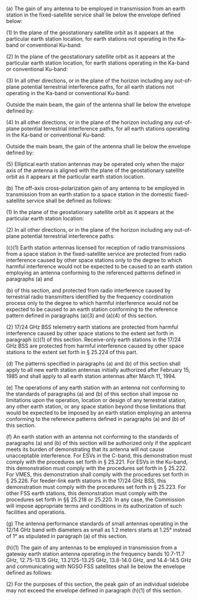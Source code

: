 (a) The gain of any antenna to be employed in transmission from an earth station in the fixed-satellite service shall lie below the envelope defined below:

(1) In the plane of the geostationary satellite orbit as it appears at the particular earth station location, for earth stations not operating in the Ka-band or conventional Ku-band:

(2) In the plane of the geostationary satellite orbit as it appears at the particular earth station location, for earth stations operating in the Ka-band or conventional Ku-band:

(3) In all other directions, or in the plane of the horizon including any out-of-plane potential terrestrial interference paths, for all earth stations not operating in the Ka-band or conventional Ku-band:

Outside the main beam, the gain of the antenna shall lie below the envelope defined by:

(4) In all other directions, or in the plane of the horizon including any out-of-plane potential terrestrial interference paths, for all earth stations operating in the Ka-band or conventional Ku-band:

Outside the main beam, the gain of the antenna shall lie below the envelope defined by:

(5) Elliptical earth station antennas may be operated only when the major axis of the antenna is aligned with the plane of the geostationary satellite orbit as it appears at the particular earth station location.

(b) The off-axis cross-polarization gain of any antenna to be employed in transmission from an earth station to a space station in the domestic fixed-satellite service shall be defined as follows:

(1) In the plane of the geostationary satellite orbit as it appears at the particular earth station location:

(2) In all other directions, or in the plane of the horizon including any out-of-plane potential terrestrial interference paths:

(c)(1) Earth station antennas licensed for reception of radio transmissions from a space station in the fixed-satellite service are protected from radio interference caused by other space stations only to the degree to which harmful interference would not be expected to be caused to an earth station employing an antenna conforming to the referenced patterns defined in paragraphs (a) and

(b) of this section, and protected from radio interference caused by terrestrial radio transmitters identified by the frequency coordination process only to the degree to which harmful interference would not be expected to be caused to an earth station conforming to the reference pattern defined in paragraphs (a)(3) and (a)(4) of this section.
              

(2) 17/24 GHz BSS telemetry earth stations are protected from harmful interference caused by other space stations to the extent set forth in paragraph (c)(1) of this section. Receive-only earth stations in the 17/24 GHz BSS are protected from harmful interference caused by other space stations to the extent set forth in § 25.224 of this part.

(d) The patterns specified in paragraphs (a) and (b) of this section shall apply to all new earth station antennas initially authorized after February 15, 1985 and shall apply to all earth station antennas after March 11, 1994.

(e) The operations of any earth station with an antenna not conforming to the standards of paragraphs (a) and (b) of this section shall impose no limitations upon the operation, location or design of any terrestrial station, any other earth station, or any space station beyond those limitations that would be expected to be imposed by an earth station employing an antenna conforming to the reference patterns defined in paragraphs (a) and (b) of this section.

(f) An earth station with an antenna not conforming to the standards of paragraphs (a) and (b) of this section will be authorized only if the applicant meets its burden of demonstrating that its antenna will not cause unacceptable interference. For ESVs in the C-band, this demonstration must comply with the procedures set forth in § 25.221. For ESVs in the Ku-band, this demonstration must comply with the procedures set forth in § 25.222. For VMES, this demonstration shall comply with the procedures set forth in § 25.226. For feeder-link earth stations in the 17/24 GHz BSS, this demonstration must comply with the procedures set forth in § 25.223. For other FSS earth stations, this demonstration must comply with the procedures set forth in §§ 25.218 or 25.220. In any case, the Commission will impose appropriate terms and conditions in its authorization of such facilities and operations.

(g) The antenna performance standards of small antennas operating in the 12/14 GHz band with diameters as small as 1.2 meters starts at 1.25° instead of 1° as stipulated in paragraph (a) of this section.

(h)(1) The gain of any antennas to be employed in transmission from a gateway earth station antenna operating in the frequency bands 10.7-11.7 GHz, 12.75-13.15 GHz, 13.2125-13.25 GHz, 13.8-14.0 GHz, and 14.4-14.5 GHz and communicating with NGSO FSS satellites shall lie below the envelope defined as follows:
              

(2) For the purposes of this section, the peak gain of an individual sidelobe may not exceed the envelope defined in paragraph (h)(1) of this section.

